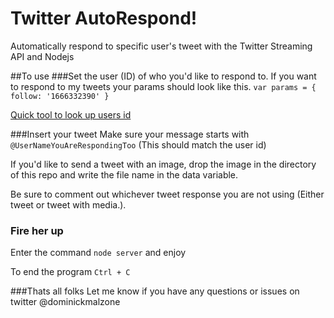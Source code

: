# Twitter AutoRespond!
Automatically respond to specific user's tweet with the Twitter Streaming API and Nodejs


##To use
###Set the user (ID) of who you'd like to respond to.
If you want to respond to my tweets your params should look like this.
`var params = { follow: '1666332390' }`

[Quick tool to look up users id](http://gettwitterid.com/)

###Insert your tweet
Make sure your message starts with `@UserNameYouAreRespondingToo` (This should match the user id)

If you'd like to send a tweet with an image, drop the image in the directory of this repo and write the file name in the data variable. 

Be sure to comment out whichever tweet response you are not using (Either tweet or tweet with media.).

### Fire her up
Enter the command `node server` and enjoy

To end the program `Ctrl + C`

###Thats all folks
Let me know if you have any questions or issues on twitter @dominickmalzone



